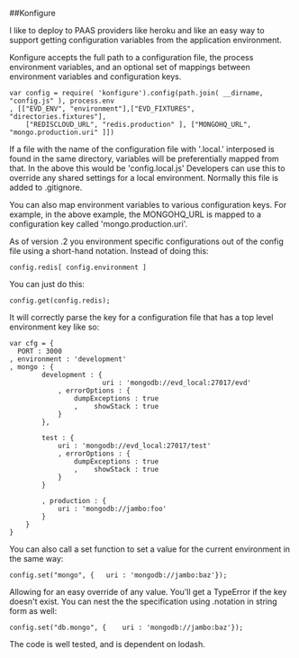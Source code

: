 ##Konfigure

I like to deploy to PAAS providers like heroku and like an easy way to support getting configuration variables from the application environment.

Konfigure accepts the full path to a configuration file, the process environment variables, and an optional set of mappings between environment variables and configuration keys. 

	var config = require( 'konfigure').config(path.join( __dirname, "config.js" ), process.env
	, [["EVD_ENV", "environment"],["EVD_FIXTURES", "directories.fixtures"],
        ["REDISCLOUD_URL", "redis.production" ], ["MONGOHQ_URL", "mongo.production.uri" ]])

If a file with the name of the configuration file with '.local.' interposed is found in the same directory, variables will be preferentially mapped from that. In the above this would be 'config.local.js' Developers can use this to override any shared settings for a local environment. Normally this file is added to .gitignore.

You can also map environment variables to various configuration keys.  For example, in the above example, the MONGOHQ_URL is mapped to a configuration key called 'mongo.production.uri'.

As of version .2 you  environment specific configurations out of the config file using a short-hand notation. Instead of doing this:

    config.redis[ config.environment ]

You can just do this:

    config.get(config.redis);

It will correctly parse the key for a configuration file that has a top level environment key like so:

    var cfg = {
	  PORT : 3000
	, environment : 'development'
	, mongo : {
    		development : {
    			           uri : 'mongodb://evd_local:27017/evd'
    			, errorOptions : {
    				dumpExceptions : true
    				,    showStack : true
    			}
    		},

            test : {
                uri : 'mongodb://evd_local:27017/test'
                , errorOptions : {
                    dumpExceptions : true
                    ,    showStack : true
                }
            }

    		, production : {
    			uri : 'mongodb://jambo:foo'
    		}
    	}
    }


You can also call a set function to set a value for the current environment in the same way:

    config.set("mongo", {	uri : 'mongodb://jambo:baz'});

Allowing for an easy override of any value. You'll get a TypeError if the key doesn't exist. You can nest the the specification using .notation in string form as well:

    config.set("db.mongo", {	uri : 'mongodb://jambo:baz'});

The code is well tested, and is dependent on lodash.

